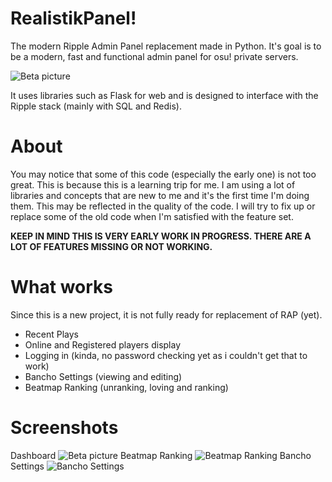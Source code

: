 # RealistikPanel!
The modern Ripple Admin Panel replacement made in Python. It's goal is to be a modern, fast and functional admin panel for osu! private servers.

![Beta picture](https://i.imgur.com/slyL9Q0.png)

It uses libraries such as Flask for web and is designed to interface with the Ripple stack (mainly with SQL and Redis).

# About

You may notice that some of this code (especially the early one) is not too great. This is because this is a learning trip for me.
I am using a lot of libraries and concepts that are new to me and it's the first time I'm doing them.
This may be reflected in the quality of the code. I will try to fix up or replace some of the old code when I'm satisfied with the feature set.

**KEEP IN MIND THIS IS VERY EARLY WORK IN PROGRESS. THERE ARE A LOT OF FEATURES MISSING OR NOT WORKING.**

# What works
Since this is a new project, it is not fully ready for replacement of RAP (yet).
- Recent Plays
- Online and Registered players display
- Logging in (kinda, no password checking yet as i couldn't get that to work)
- Bancho Settings (viewing and editing)
- Beatmap Ranking (unranking, loving and ranking)

# Screenshots
Dashboard
![Beta picture](https://i.imgur.com/slyL9Q0.png)
Beatmap Ranking
![Beatmap Ranking](https://i.imgur.com/e8HNce6.png)
Bancho Settings
![Bancho Settings](https://i.imgur.com/VPwRmY5.png)